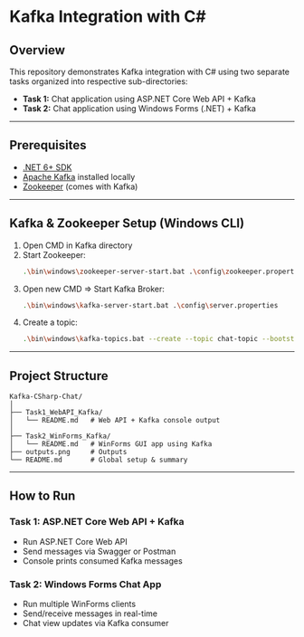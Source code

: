 # Kafka Integration with C#

## Overview
This repository demonstrates Kafka integration with C# using two separate tasks organized into respective sub-directories:
- **Task 1:** Chat application using ASP.NET Core Web API + Kafka
- **Task 2:** Chat application using Windows Forms (.NET) + Kafka
---
## Prerequisites

- [.NET 6+ SDK](https://dotnet.microsoft.com/download)
- [Apache Kafka](https://kafka.apache.org/downloads) installed locally
- [Zookeeper](https://zookeeper.apache.org/) (comes with Kafka)
---
## Kafka & Zookeeper Setup (Windows CLI)

1. Open CMD in Kafka directory  
2. Start Zookeeper:
   ```bash
   .\bin\windows\zookeeper-server-start.bat .\config\zookeeper.properties
   ```
3. Open new CMD => Start Kafka Broker:
    ```bash
    .\bin\windows\kafka-server-start.bat .\config\server.properties
    ```
4. Create a topic:
    ```bash
    .\bin\windows\kafka-topics.bat --create --topic chat-topic --bootstrap-server localhost:9092 --partitions 1 --replication-factor 1
    ```
---
## Project Structure
```graphsql
Kafka-CSharp-Chat/
│
├── Task1_WebAPI_Kafka/
│   └── README.md   # Web API + Kafka console output
│
├── Task2_WinForms_Kafka/
│   └── README.md   # WinForms GUI app using Kafka
├── outputs.png     # Outputs
└── README.md       # Global setup & summary
```
---
## How to Run
### Task 1: ASP.NET Core Web API + Kafka
- Run ASP.NET Core Web API
- Send messages via Swagger or Postman
- Console prints consumed Kafka messages
### Task 2: Windows Forms Chat App
- Run multiple WinForms clients
- Send/receive messages in real-time
- Chat view updates via Kafka consumer